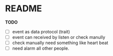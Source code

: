 # README #

**TODO**

  * [ ] event as data protocol (trait)
  * [ ] event can received by listen or check manully
  * [ ] check manually need something like heart beat
  * [ ] need alarm all other people.
